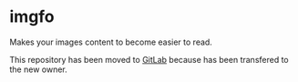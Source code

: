 # imgfo
Makes your images content to become easier to read.

This repository has been moved to [GitLab](https://gitlab.com/imgfo) because has been transfered to the new owner.
